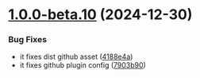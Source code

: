 # [1.0.0-beta.10](https://github.com/danilolmc/vistajs/compare/v1.0.0-beta.9...v1.0.0-beta.10) (2024-12-30)


### Bug Fixes

* it fixes dist github asset ([4188e4a](https://github.com/danilolmc/vistajs/commit/4188e4a7a65201fa74747d5a9d280e622d043c15))
* it fixes github plugin config ([7903b90](https://github.com/danilolmc/vistajs/commit/7903b90ab5be02dbf7c9bfeb3d5e20188f644cf8))
